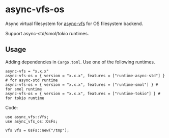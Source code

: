 # async-vfs-os

Async virtual filesystem for [async-vfs](https://crates.io/crates/async-vfs) for OS filesystem backend.

Support async-std/smol/tokio runtimes.

## Usage

Adding dependencies in `Cargo.toml`. Use one of the following runtimes.

```
async-vfs = "x.x.x"
async-vfs-os = { version = "x.x.x", features = ["runtime-async-std"] } # for async-std runtime
async-vfs-os = { version = "x.x.x", features = ["runtime-smol"] } # for smol runtime
async-vfs-os = { version = "x.x.x", features = ["runtime-tokio"] } # for tokio runtime
```

Code:
```
use async_vfs::Vfs;
use async_vfs_os::OsFs;

Vfs vfs = OsFs::new("/tmp");
```
